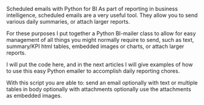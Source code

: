 Scheduled emails with Python for BI
As part of reporting in business intelligence, scheduled emails are a very useful tool. They allow you to send various daily summaries, or attach larger reports.

For these purposes I put together a Python BI-mailer class to allow for easy management of all things you might normally require to send, such as text, summary/KPI html tables, embedded images or charts, or attach larger reports.

I will put the code here, and in the next articles I will give examples of how to use this easy Python emailer to accomplish daily reporting chores.

With this script you are able to:
send an email
optionally with text or multiple tables in body
optionally with attachments
optionally use the attachments as embedded images.
